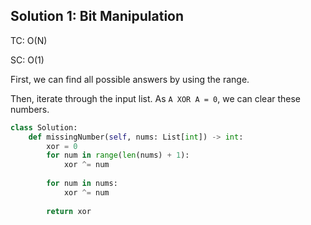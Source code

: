 ## Solution 1: Bit Manipulation

TC: O(N)

SC: O(1)

First, we can find all possible answers by using the range. 

Then, iterate through the input list. As `A XOR A = 0`, we can clear these numbers.
```py
class Solution:
    def missingNumber(self, nums: List[int]) -> int:
        xor = 0
        for num in range(len(nums) + 1):
            xor ^= num
            
        for num in nums:
            xor ^= num
            
        return xor
```
